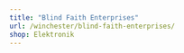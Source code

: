 ```yaml
---
title: "Blind Faith Enterprises"
url: /winchester/blind-faith-enterprises/
shop: Elektronik
---
```

